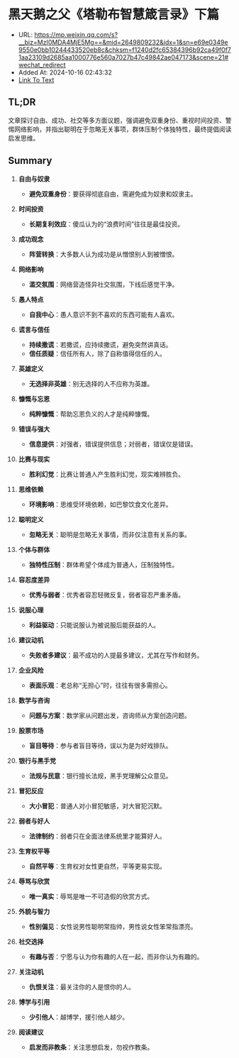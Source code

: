 # 黑天鹅之父《塔勒布智慧箴言录》下篇
- URL: https://mp.weixin.qq.com/s?__biz=MzI0MDA4MjE5Mg==&mid=2649809232&idx=1&sn=e69e0349e9550e0bb10244433520eb8c&chksm=f1240d2fc65384396b92ca49f0f71aa23109d2685aa1000776e560a7027b47c49842ae047173&scene=21#wechat_redirect
- Added At: 2024-10-16 02:43:32
- [Link To Text](2024-10-16-黑天鹅之父《塔勒布智慧箴言录》下篇_raw.md)

## TL;DR
文章探讨自由、成功、社交等多方面议题，强调避免双重身份、重视时间投资、警惕网络影响，并指出聪明在于忽略无关事项，群体压制个体独特性，最终提倡阅读启发思维。

## Summary
1. **自由与奴隶**
   - **避免双重身份**：要获得彻底自由，需避免成为奴隶和奴隶主。

2. **时间投资**
   - **长期复利效应**：傻瓜认为的“浪费时间”往往是最佳投资。

3. **成功观念**
   - **阵营转换**：大多数人认为成功是从憎恨别人到被憎恨。

4. **网络影响**
   - **滥交氛围**：网络营造怪异社交氛围，下线后感觉干净。

5. **愚人特点**
   - **自我中心**：愚人意识不到不喜欢的东西可能有人喜欢。

6. **谎言与信任**
   - **持续撒谎**：若撒谎，应持续撒谎，避免突然讲真话。
   - **信任质疑**：信任所有人，除了自称值得信任的人。

7. **英雄定义**
   - **无选择非英雄**：别无选择的人不应称为英雄。

8. **慷慨与忘恩**
   - **纯粹慷慨**：帮助忘恩负义的人才是纯粹慷慨。

9. **错误与强大**
   - **信息提供**：对强者，错误提供信息；对弱者，错误仅是错误。

10. **比赛与现实**
    - **胜利幻觉**：比赛让普通人产生胜利幻觉，现实难辨胜负。

11. **思维依赖**
    - **环境影响**：思维受环境依赖，如巴黎饮食文化差异。

12. **聪明定义**
    - **忽略无关**：聪明是忽略无关事情，而非仅注意有关系的事。

13. **个体与群体**
    - **独特性压制**：群体希望个体成为普通人，压制独特性。

14. **容忍度差异**
    - **优秀与弱者**：优秀者容忍轻微反复，弱者容忍严重矛盾。

15. **说服心理**
    - **利益驱动**：只能说服认为被说服后能获益的人。

16. **建议动机**
    - **失败者多建议**：最不成功的人提最多建议，尤其在写作和财务。

17. **企业风险**
    - **表面乐观**：老总称“无担心”时，往往有很多需担心。

18. **数学与咨询**
    - **问题与方案**：数学家从问题出发，咨询师从方案创造问题。

19. **股票市场**
    - **盲目等待**：参与者盲目等待，误以为是为好戏排队。

20. **银行与黑手党**
    - **法规与民意**：银行擅长法规，黑手党理解公众意见。

21. **冒犯反应**
    - **大小冒犯**：普通人对小冒犯敏感，对大冒犯沉默。

22. **弱者与好人**
    - **法律制约**：弱者只在全面法律系统里才能算好人。

23. **生育权平等**
    - **自然平等**：生育权对女性更自然，平等更易实现。

24. **辱骂与欣赏**
    - **唯一真实**：辱骂是唯一不可造假的欣赏方式。

25. **外貌与智力**
    - **性别偏见**：女性说男性聪明常指帅，男性说女性笨常指漂亮。

26. **社交选择**
    - **有趣与否**：宁愿与认为你有趣的人在一起，而非你认为有趣的。

27. **关注动机**
    - **仇恨关注**：最关注你的人是恨你的人。

28. **博学与引用**
    - **少引他人**：越博学，援引他人越少。

29. **阅读建议**
    - **启发而非教条**：关注思想启发，勿视作教条。
